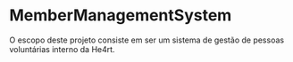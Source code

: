 # MemberManagementSystem
O escopo deste projeto consiste em ser um sistema de gestão de pessoas voluntárias interno da He4rt.
